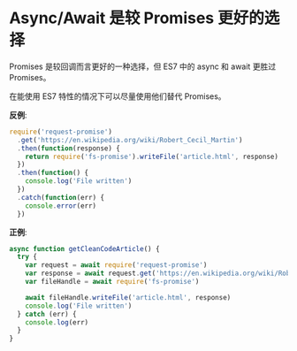 # Async/Await 是较 Promises 更好的选择

Promises 是较回调而言更好的一种选择，但 ES7 中的 async 和 await 更胜过 Promises。

在能使用 ES7 特性的情况下可以尽量使用他们替代 Promises。

**反例**:

```javascript
require('request-promise')
  .get('https://en.wikipedia.org/wiki/Robert_Cecil_Martin')
  .then(function(response) {
    return require('fs-promise').writeFile('article.html', response)
  })
  .then(function() {
    console.log('File written')
  })
  .catch(function(err) {
    console.error(err)
  })
```

**正例**:

```javascript
async function getCleanCodeArticle() {
  try {
    var request = await require('request-promise')
    var response = await request.get('https://en.wikipedia.org/wiki/Robert_Cecil_Martin')
    var fileHandle = await require('fs-promise')

    await fileHandle.writeFile('article.html', response)
    console.log('File written')
  } catch (err) {
    console.log(err)
  }
}
```
